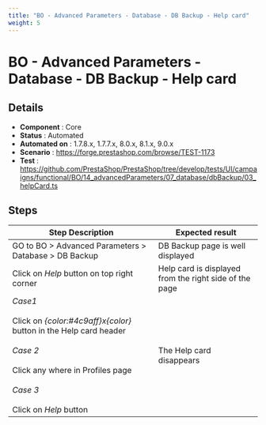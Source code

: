 ```yaml
---
title: "BO - Advanced Parameters - Database - DB Backup - Help card"
weight: 5
---
```


# BO - Advanced Parameters - Database - DB Backup - Help card
## Details
* **Component** : Core
* **Status** : Automated
* **Automated on** : 1.7.8.x, 1.7.7.x, 8.0.x, 8.1.x, 9.0.x
* **Scenario** : https://forge.prestashop.com/browse/TEST-1173
* **Test** : https://github.com/PrestaShop/PrestaShop/tree/develop/tests/UI/campaigns/functional/BO/14_advancedParameters/07_database/dbBackup/03_helpCard.ts

## Steps
| Step Description | Expected result |
| ----- | ----- |
| GO to BO > Advanced Parameters > Database > DB Backup | DB Backup page is well displayed |
| Click on *Help* button on top right corner | Help card is displayed from the right side of the page |
| *Case1*<br><br>Click on *{color:#4c9aff}x{color}* button in the Help card header<br><br>*Case 2*<br><br>Click any where in Profiles page<br><br>*Case 3* <br><br>Click on *Help* button | The Help card disappears |
